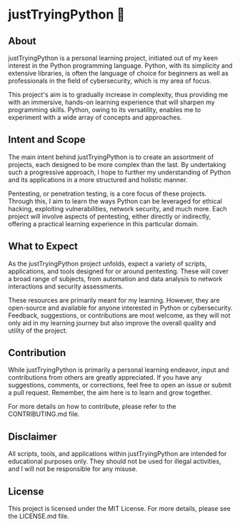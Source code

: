 # justTryingPython 🐍

## About

justTryingPython is a personal learning project, initiated out of my keen interest in the Python programming language. Python, with its simplicity and extensive libraries, is often the language of choice for beginners as well as professionals in the field of cybersecurity, which is my area of focus.

This project's aim is to gradually increase in complexity, thus providing me with an immersive, hands-on learning experience that will sharpen my programming skills. Python, owing to its versatility, enables me to experiment with a wide array of concepts and approaches.

## Intent and Scope

The main intent behind justTryingPython is to create an assortment of projects, each designed to be more complex than the last. By undertaking such a progressive approach, I hope to further my understanding of Python and its applications in a more structured and holistic manner.

Pentesting, or penetration testing, is a core focus of these projects. Through this, I aim to learn the ways Python can be leveraged for ethical hacking, exploiting vulnerabilities, network security, and much more. Each project will involve aspects of pentesting, either directly or indirectly, offering a practical learning experience in this particular domain.

## What to Expect

As the justTryingPython project unfolds, expect a variety of scripts, applications, and tools designed for or around pentesting. These will cover a broad range of subjects, from automation and data analysis to network interactions and security assessments.

These resources are primarily meant for my learning. However, they are open-source and available for anyone interested in Python or cybersecurity. Feedback, suggestions, or contributions are most welcome, as they will not only aid in my learning journey but also improve the overall quality and utility of the project.

## Contribution

While justTryingPython is primarily a personal learning endeavor, input and contributions from others are greatly appreciated. If you have any suggestions, comments, or corrections, feel free to open an issue or submit a pull request. Remember, the aim here is to learn and grow together.

For more details on how to contribute, please refer to the CONTRIBUTING.md file.

## Disclaimer

All scripts, tools, and applications within justTryingPython are intended for educational purposes only. They should not be used for illegal activities, and I will not be responsible for any misuse.

## License

This project is licensed under the MIT License. For more details, please see the LICENSE.md file.